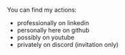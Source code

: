 You can find my actions:
- professionally on linkedin
- personally here on github
- possibly on youtube
- privately on discord (invitation only)